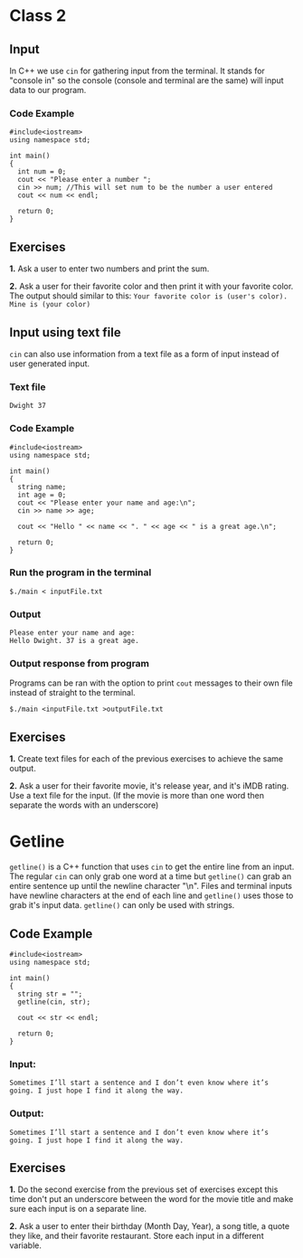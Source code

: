 # Class 2

## Input
In C++ we use ```cin``` for gathering input from the terminal. It stands for "console in" so the console (console and terminal are the same) will input data to our program.

### Code Example
```
#include<iostream>
using namespace std;

int main()
{
  int num = 0;
  cout << "Please enter a number ";
  cin >> num; //This will set num to be the number a user entered
  cout << num << endl;
  
  return 0;
}
```

## Exercises
__1.__ Ask a user to enter two numbers and print the sum.

__2.__ Ask a user for their favorite color and then print it with your favorite color. The output should similar to this: ```Your favorite color is (user's color). Mine is (your color)```

## Input using text file
```cin``` can also use information from a text file as a form of input instead of user generated input.

### Text file
```
Dwight 37
```

### Code Example
```
#include<iostream>
using namespace std;

int main()
{
  string name;
  int age = 0;
  cout << "Please enter your name and age:\n";
  cin >> name >> age;

  cout << "Hello " << name << ". " << age << " is a great age.\n";
  
  return 0;
}
```

### Run the program in the terminal
```
$./main < inputFile.txt
```

### Output
```
Please enter your name and age:
Hello Dwight. 37 is a great age.
```

### Output response from program
Programs can be ran with the option to print ```cout``` messages to their own file instead of straight to the terminal.
```
$./main <inputFile.txt >outputFile.txt
```

## Exercises
__1.__ Create text files for each of the previous exercises to achieve the same output.

__2.__ Ask a user for their favorite movie, it's release year, and it's iMDB rating. Use a text file for the input. (If the movie is more than one word then separate the words with an underscore)

# Getline

```getline()``` is a C++ function that uses ```cin``` to get the entire line from an input. The regular ```cin``` can only grab one word at a time but ```getline()``` can grab an entire sentence up until the newline character "\n". Files and terminal inputs have newline characters at the end of each line and ```getline()``` uses those to grab it's input data. ```getline()``` can only be used with strings.

## Code Example
```
#include<iostream>
using namespace std;

int main()
{
  string str = "";
  getline(cin, str);
  
  cout << str << endl;
  
  return 0;
}
```

### Input:
```Sometimes I’ll start a sentence and I don’t even know where it’s going. I just hope I find it along the way.```

### Output:
```Sometimes I’ll start a sentence and I don’t even know where it’s going. I just hope I find it along the way.```

## Exercises
__1.__ Do the second exercise from the previous set of exercises except this time don't put an underscore between the word for the movie title and make sure each input is on a separate line.

__2.__ Ask a user to enter their birthday (Month Day, Year), a song title, a quote they like, and their favorite restaurant. Store each input in a different variable.
